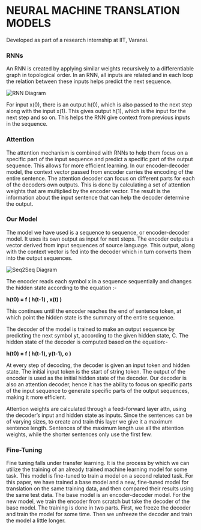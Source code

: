 # NEURAL MACHINE TRANSLATION MODELS

Developed as part of a research internship at IIT, Varansi. 

### RNNs

An RNN is created by applying similar weights recursively to a differentiable graph in topological order. In an RNN, all inputs are related and in each loop the relation between these inputs helps predict the next sequence.

![RNN Diagram](https://github.com/callmekaul/Neural-Machine-Translation/images/rnn.png?raw=true)

For input x(0), there is an output h(0), which is also passed to the next step along with the input x(1). This gives output h(1), which is the input for the next step and so on. This helps the RNN give context from previous inputs in the sequence.

### Attention

The attention mechanism is combined with RNNs to help them focus on a specific part of the input sequence and predict a specific part of the output sequence. This allows for more efficient learning. 
In our encoder-decoder model, the context vector passed from encoder carries the encoding of the entire sentence. The attention decoder can focus on different parts for each of the decoders own outputs. This is done by calculating a set of attention weights that are multiplied by the encoder vector. The result is the information about the input sentence that can help the decoder determine the output.

### Our Model

The model we have used is a sequence to sequence, or encoder-decoder model. It uses its own output as input for next steps. The encoder outputs a vector derived from input sequences of source language. This output, along with the context vector is fed into the decoder which in turn converts them into the output sequences.

![Seq2Seq Diagram](https://github.com/callmekaul/Neural-Machine-Translation/images/seq2seq.png?raw=true)

The encoder reads each symbol x in a sequence sequentially and changes the hidden state according to the equation :-

**h(t0) = f ( h(t-1) , x(t) )**

This continues until the encoder reaches the end of sentence token, at which point the hidden state is the summary of the entire sequence. 

The decoder of the model is trained to make an output sequence by predicting the next symbol yt, according to the given hidden state, C. The hidden state of the decoder is computed based on the equation:-

**h(t0) = f ( h(t-1), y(t-1), c )**

At every step of decoding, the decoder is given an input token and hidden state. The initial input token is the start of string token. The output of the encoder is used as the initial hidden state of the decoder.
Our decoder is also an attention decoder, hence it has the ability to focus on specific parts of the input sequence to generate specific parts of the output sequences, making it more efficient.

Attention weights are calculated through a feed-forward layer attn, using the decoder’s input and hidden state as inputs. Since the sentences can be of varying sizes, to create and train this layer we give it a maximum sentence length. Sentences of the maximum length use all the attention weights, while the shorter sentences only use the first few.

### Fine-Tuning

Fine tuning falls under transfer learning. It is the process by which we can utilize the training of an already trained machine learning model for some task. This model is fine-tuned to train a model on a second related task. For this paper, we have trained a base model and a new, fine-tuned model for translation on the same training data, and then compared their results using the same test data. 
The base model is an encoder-decoder model. For the new model, we train the encoder from scratch but take the decoder of the base model. The training is done in two parts. First, we freeze the decoder and train the model for some time. Then we unfreeze the decoder and train the model a little longer.

